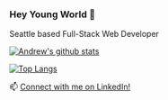 ### Hey Young World 👋

Seattle based Full-Stack Web Developer

[![Andrew's github stats](https://github-readme-stats.vercel.app/api?username=andrewbastian&theme=graywhite&show_icons=true&hide=issues,contribs&include_all_commits=true&line_height=21&bg_color=0,EC6C6C,FFD479,FFFC79,73FA79)](https://github.com/andrewbastian/github-readme-stats)

[![Top Langs](https://github-readme-stats.vercel.app/api/top-langs/?username=andrewbastian&layout=compact&show_icons=true&include_all_commits=true&bg_color=0,73FA79,73FDFF,7A81FF&theme=graywhite)](https://github.com/andrewbastian/github-readme-stats)


📫 [Connect with me on LinkedIn!](https://www.linkedin.com/in/andrew-bastian)

